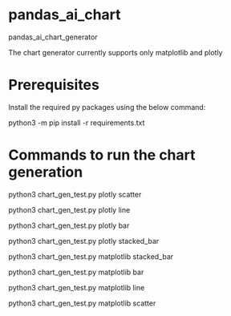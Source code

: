 # pandas_ai_chart
pandas_ai_chart_generator

The chart generator currently supports only matplotlib and plotly

# Prerequisites
Install the required py packages using the below command:

python3 -m pip install -r requirements.txt 

# Commands to run the chart generation
python3 chart_gen_test.py plotly scatter

python3 chart_gen_test.py plotly line 

python3 chart_gen_test.py plotly bar

python3 chart_gen_test.py plotly stacked_bar

python3 chart_gen_test.py matplotlib stacked_bar

python3 chart_gen_test.py matplotlib bar       

python3 chart_gen_test.py matplotlib line

python3 chart_gen_test.py matplotlib scatter
